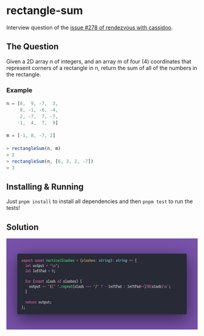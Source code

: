 # rectangle-sum

Interview question of the [issue #278 of rendezvous with cassidoo](https://buttondown.email/cassidoo/archive/life-has-no-blessing-like-a-prudent-friend/).

## The Question

Given a 2D array n of integers, and an array m of four (4) coordinates that represent corners of a
rectangle in n, return the sum of all of the numbers in the rectangle.

### Example

```js
n = [6,  9, -7,  3,
     8, -1, -6, -4,
     2, -7,  7, -7,
    -1,  4,  7,  9]

m = [-1, 8, -7, 2]

> rectangleSum(n, m)
> 2
> rectangleSum(n, [6, 3, 2, -7])
> 3
```

## Installing & Running

Just `pnpm install` to install all dependencies and then `pnpm test` to run the tests!

## Solution

![Code Polaroid](./code-screenshot.png)
